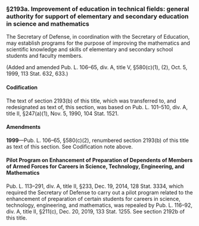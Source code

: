 ### §2193a. Improvement of education in technical fields: general authority for support of elementary and secondary education in science and mathematics ###

The Secretary of Defense, in coordination with the Secretary of Education, may establish programs for the purpose of improving the mathematics and scientific knowledge and skills of elementary and secondary school students and faculty members.

(Added and amended Pub. L. 106–65, div. A, title V, §580(c)(1), (2), Oct. 5, 1999, 113 Stat. 632, 633.)

#### Codification ####

The text of section 2193(b) of this title, which was transferred to, and redesignated as text of, this section, was based on Pub. L. 101–510, div. A, title II, §247(a)(1), Nov. 5, 1990, 104 Stat. 1521.

#### Amendments ####

**1999**—Pub. L. 106–65, §580(c)(2), renumbered section 2193(b) of this title as text of this section. See Codification note above.

#### Pilot Program on Enhancement of Preparation of Dependents of Members of Armed Forces for Careers in Science, Technology, Engineering, and Mathematics ####

Pub. L. 113–291, div. A, title II, §233, Dec. 19, 2014, 128 Stat. 3334, which required the Secretary of Defense to carry out a pilot program related to the enhancement of preparation of certain students for careers in science, technology, engineering, and mathematics, was repealed by Pub. L. 116–92, div. A, title II, §211(c), Dec. 20, 2019, 133 Stat. 1255. See section 2192b of this title.